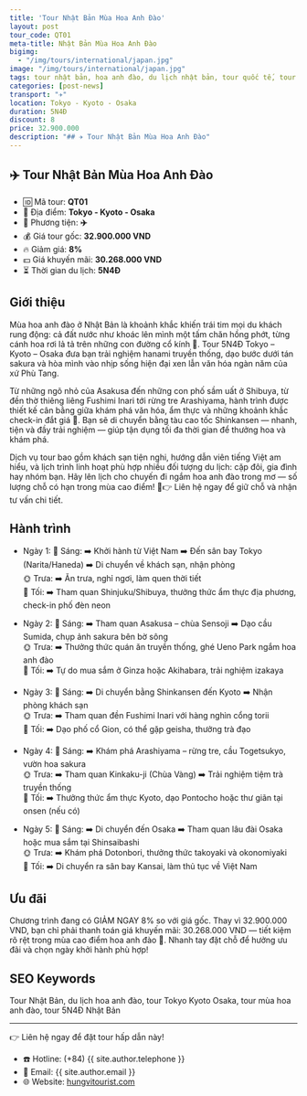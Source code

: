 ```yaml
---
title: 'Tour Nhật Bản Mùa Hoa Anh Đào'
layout: post
tour_code: QT01
meta-title: Nhật Bản Mùa Hoa Anh Đào
bigimg:
  - "/img/tours/international/japan.jpg"
image: "/img/tours/international/japan.jpg"
tags: tour nhật bản, hoa anh đào, du lịch nhật bản, tour quốc tế, tour tokyo, tour kyoto, tour osaka
categories: [post-news]
transport: "✈️"
location: Tokyo - Kyoto - Osaka
duration: 5N4Đ
discount: 8
price: 32.900.000
description: "## ✈️ Tour Nhật Bản Mùa Hoa Anh Đào"
---
```


## ✈️ Tour Nhật Bản Mùa Hoa Anh Đào 

- 🆔 Mã tour: **QT01**
- 📍 Địa điểm: **Tokyo - Kyoto - Osaka**
- 🚗 Phương tiện: **✈️**
- 💰 Giá tour gốc: **32.900.000 VND**
- 🔥 Giảm giá: **8%**
- 💵 Giá khuyến mãi: **30.268.000 VND**
- ⏳ Thời gian du lịch: **5N4Đ**

## Giới thiệu
Mùa hoa anh đào ở Nhật Bản là khoảnh khắc khiến trái tim mọi du khách rung động: cả đất nước như khoác lên mình một tấm chăn hồng phớt, từng cánh hoa rơi lả tả trên những con đường cổ kính 🌸. Tour 5N4Đ Tokyo – Kyoto – Osaka đưa bạn trải nghiệm hanami truyền thống, dạo bước dưới tán sakura và hòa mình vào nhịp sống hiện đại xen lẫn văn hóa ngàn năm của xứ Phù Tang.

Từ những ngõ nhỏ của Asakusa đến những con phố sầm uất ở Shibuya, từ đền thờ thiêng liêng Fushimi Inari tới rừng tre Arashiyama, hành trình được thiết kế cân bằng giữa khám phá văn hóa, ẩm thực và những khoảnh khắc check-in đắt giá 📸. Bạn sẽ di chuyển bằng tàu cao tốc Shinkansen — nhanh, tiện và đầy trải nghiệm — giúp tận dụng tối đa thời gian để thưởng hoa và khám phá.

Dịch vụ tour bao gồm khách sạn tiện nghi, hướng dẫn viên tiếng Việt am hiểu, và lịch trình linh hoạt phù hợp nhiều đối tượng du lịch: cặp đôi, gia đình hay nhóm bạn. Hãy lên lịch cho chuyến đi ngắm hoa anh đào trong mơ — số lượng chỗ có hạn trong mùa cao điểm! 🌸👉 Liên hệ ngay để giữ chỗ và nhận tư vấn chi tiết.

## Hành trình
- Ngày 1:
  🌅 Sáng: ➡️ Khởi hành từ Việt Nam ➡️ Đến sân bay Tokyo (Narita/Haneda) ➡️ Di chuyển về khách sạn, nhận phòng  
  🌞 Trưa: ➡️ Ăn trưa, nghỉ ngơi, làm quen thời tiết  
  🌙 Tối: ➡️ Tham quan Shinjuku/Shibuya, thưởng thức ẩm thực địa phương, check-in phố đèn neon

- Ngày 2:
  🌅 Sáng: ➡️ Tham quan Asakusa – chùa Sensoji ➡️ Dạo cầu Sumida, chụp ảnh sakura bên bờ sông  
  🌞 Trưa: ➡️ Thưởng thức quán ăn truyền thống, ghé Ueno Park ngắm hoa anh đào  
  🌙 Tối: ➡️ Tự do mua sắm ở Ginza hoặc Akihabara, trải nghiệm izakaya

- Ngày 3:
  🌅 Sáng: ➡️ Di chuyển bằng Shinkansen đến Kyoto ➡️ Nhận phòng khách sạn  
  🌞 Trưa: ➡️ Tham quan đền Fushimi Inari với hàng nghìn cổng torii  
  🌙 Tối: ➡️ Dạo phố cổ Gion, có thể gặp geisha, thưởng trà đạo

- Ngày 4:
  🌅 Sáng: ➡️ Khám phá Arashiyama – rừng tre, cầu Togetsukyo, vườn hoa sakura  
  🌞 Trưa: ➡️ Tham quan Kinkaku-ji (Chùa Vàng) ➡️ Trải nghiệm tiệm trà truyền thống  
  🌙 Tối: ➡️ Thưởng thức ẩm thực Kyoto, dạo Pontocho hoặc thư giãn tại onsen (nếu có)

- Ngày 5:
  🌅 Sáng: ➡️ Di chuyển đến Osaka ➡️ Tham quan lâu đài Osaka hoặc mua sắm tại Shinsaibashi  
  🌞 Trưa: ➡️ Khám phá Dotonbori, thưởng thức takoyaki và okonomiyaki  
  🌙 Tối: ➡️ Di chuyển ra sân bay Kansai, làm thủ tục về Việt Nam

## Ưu đãi
Chương trình đang có GIẢM NGAY 8% so với giá gốc. Thay vì 32.900.000 VND, bạn chỉ phải thanh toán giá khuyến mãi: 30.268.000 VND — tiết kiệm rõ rệt trong mùa cao điểm hoa anh đào 🌸. Nhanh tay đặt chỗ để hưởng ưu đãi và chọn ngày khởi hành phù hợp!

## SEO Keywords
Tour Nhật Bản, du lịch hoa anh đào, tour Tokyo Kyoto Osaka, tour mùa hoa anh đào, tour 5N4Đ Nhật Bản

---

👉 Liên hệ ngay để đặt tour hấp dẫn này!

- ☎️ Hotline: (+84) {{ site.author.telephone }}
- 📧 Email: {{ site.author.email }}
- 🌐 Website: [hungvitourist.com](https://hungvitourist.com)

